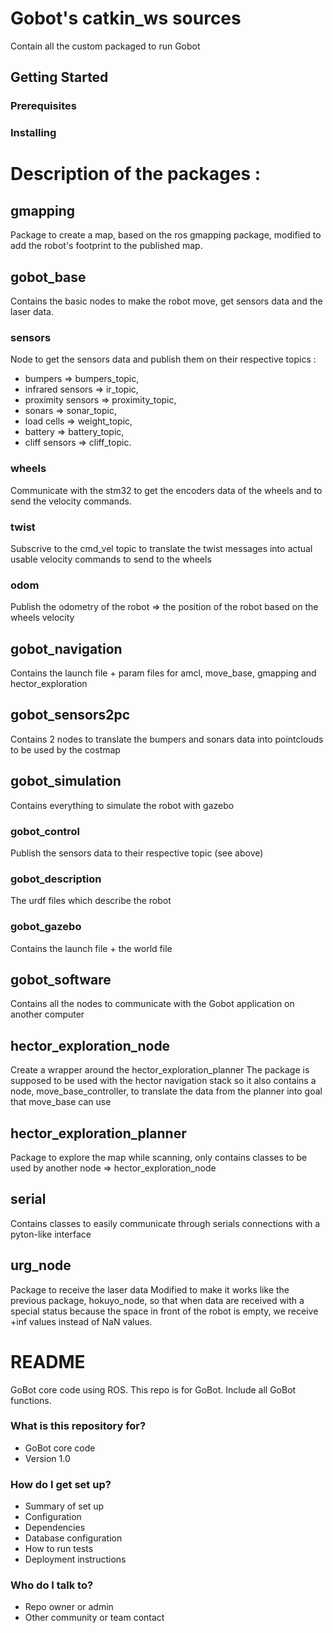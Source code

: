# Gobot's catkin_ws sources

Contain all the custom packaged to run Gobot

## Getting Started

### Prerequisites

### Installing


# Description of the packages :

## gmapping

Package to create a map, based on the ros gmapping package, modified to add the robot's footprint to the published map.

## gobot_base

Contains the basic nodes to make the robot move, get sensors data and the laser data.

### sensors

Node to get the sensors data and publish them on their respective topics :
* bumpers => bumpers_topic,
* infrared sensors => ir_topic,
* proximity sensors => proximity_topic,
* sonars => sonar_topic,
* load cells => weight_topic,
* battery  => battery_topic,
* cliff sensors => cliff_topic.

### wheels

Communicate with the stm32 to get the encoders data of the wheels and to send the velocity commands.

### twist

Subscrive to the cmd_vel topic to translate the twist messages into actual usable velocity commands to send to the wheels

### odom

Publish the odometry of the robot => the position of the robot based on the wheels velocity

## gobot_navigation

Contains the launch file + param files for amcl, move_base, gmapping and hector_exploration

## gobot_sensors2pc

Contains 2 nodes to translate the bumpers and sonars data into pointclouds to be used by the costmap

## gobot_simulation

Contains everything to simulate the robot with gazebo

### gobot_control

Publish the sensors data to their respective topic (see above)

### gobot_description

The urdf files which describe the robot

### gobot_gazebo

Contains the launch file + the world file

## gobot_software

Contains all the nodes to communicate with the Gobot application on another computer

## hector_exploration_node

Create a wrapper around the hector_exploration_planner
The package is supposed to be used with the hector navigation stack so it also contains a node, move_base_controller, to translate the data from the planner into goal that move_base can use

## hector_exploration_planner

Package to explore the map while scanning, only contains classes to be used by another node => hector_exploration_node

## serial

Contains classes to easily communicate through serials connections with a pyton-like interface

## urg_node

Package to receive the laser data
Modified to make it works like the previous package, hokuyo_node, so that when data are received with a special status because the space in front of the robot is empty, we receive +inf values instead of NaN values.

# README #

GoBot core code using ROS.
This repo is for GoBot. Include all GoBot functions.

### What is this repository for? ###

* GoBot core code
* Version 1.0

### How do I get set up? ###

* Summary of set up
* Configuration
* Dependencies
* Database configuration
* How to run tests
* Deployment instructions

### Who do I talk to? ###

* Repo owner or admin
* Other community or team contact


